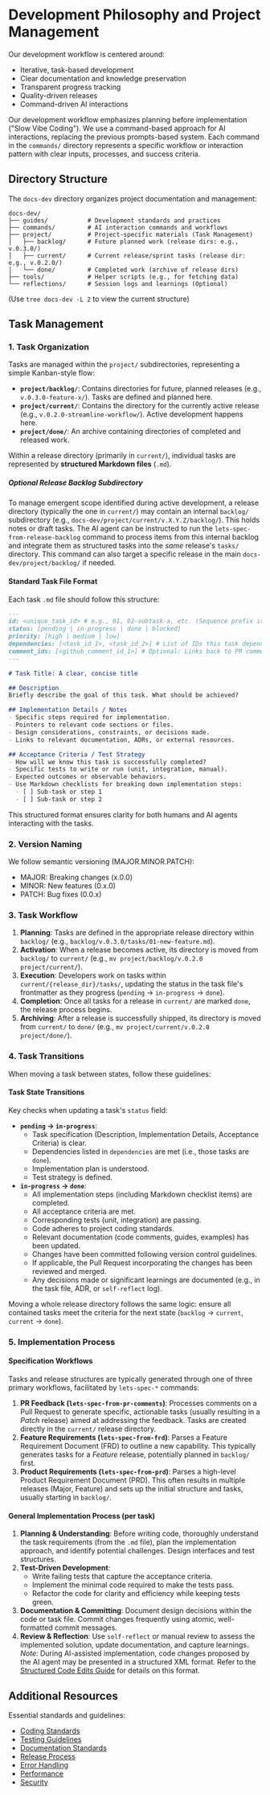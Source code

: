 # Development Philosophy and Project Management

Our development workflow is centered around:
- Iterative, task-based development
- Clear documentation and knowledge preservation
- Transparent progress tracking
- Quality-driven releases
- Command-driven AI interactions

Our development workflow emphasizes planning before implementation ("Slow Vibe Coding"). We use a command-based approach for AI interactions, replacing the previous prompts-based system. Each command in the `commands/` directory represents a specific workflow or interaction pattern with clear inputs, processes, and success criteria.

## Directory Structure

The `docs-dev` directory organizes project documentation and management:

```
docs-dev/
├── guides/           # Development standards and practices
├── commands/         # AI interaction commands and workflows
├── project/          # Project-specific materials (Task Management)
│   ├── backlog/      # Future planned work (release dirs: e.g., v.0.3.0/)
│   ├── current/      # Current release/sprint tasks (release dir: e.g., v.0.2.0/)
│   └── done/         # Completed work (archive of release dirs)
├── tools/            # Helper scripts (e.g., for fetching data)
└── reflections/      # Session logs and learnings (Optional)
```
(Use `tree docs-dev -L 2` to view the current structure)

## Task Management

### 1. Task Organization

Tasks are managed within the `project/` subdirectories, representing a simple Kanban-style flow:

- **`project/backlog/`**: Contains directories for future, planned releases (e.g., `v.0.3.0-feature-x/`). Tasks are defined and planned here.
- **`project/current/`**: Contains the directory for the currently active release (e.g., `v.0.2.0-streamline-workflow/`). Active development happens here.
- **`project/done/`**: An archive containing directories of completed and released work.

Within a release directory (primarily in `current/`), individual tasks are represented by **structured Markdown files** (`.md`).

##### Optional Release Backlog Subdirectory

To manage emergent scope identified during active development, a release directory (typically the one in `current/`) may contain an internal `backlog/` subdirectory (e.g., `docs-dev/project/current/v.X.Y.Z/backlog/`). This holds notes or draft tasks. The AI agent can be instructed to run the `lets-spec-from-release-backlog` command to process items from this internal backlog and integrate them as structured tasks into the *same* release's `tasks/` directory. This command can also target a specific release in the main `docs-dev/project/backlog/` if needed.

#### Standard Task File Format

Each task `.md` file should follow this structure:

```markdown
---
id: <unique_task_id> # e.g., 01, 02-subtask-a, etc. (Sequence prefix is common)
status: [pending | in-progress | done | blocked]
priority: [high | medium | low]
dependencies: [<task_id_1>, <task_id_2>] # List of IDs this task depends on
comment_ids: [<github_comment_id_1>] # Optional: Links back to PR comments
---

# Task Title: A clear, concise title

## Description
Briefly describe the goal of this task. What should be achieved?

## Implementation Details / Notes
- Specific steps required for implementation.
- Pointers to relevant code sections or files.
- Design considerations, constraints, or decisions made.
- Links to relevant documentation, ADRs, or external resources.

## Acceptance Criteria / Test Strategy
- How will we know this task is successfully completed?
- Specific tests to write or run (unit, integration, manual).
- Expected outcomes or observable behaviors.
- Use Markdown checklists for breaking down implementation steps:
  - [ ] Sub-task or step 1
  - [ ] Sub-task or step 2
```
This structured format ensures clarity for both humans and AI agents interacting with the tasks.

### 2. Version Naming

We follow semantic versioning (MAJOR.MINOR.PATCH):
- MAJOR: Breaking changes (x.0.0)
- MINOR: New features (0.x.0)
- PATCH: Bug fixes (0.0.x)

### 3. Task Workflow

1. **Planning**: Tasks are defined in the appropriate release directory within `backlog/` (e.g., `backlog/v.0.3.0/tasks/01-new-feature.md`).
2. **Activation**: When a release becomes active, its directory is moved from `backlog/` to `current/` (e.g., `mv project/backlog/v.0.2.0 project/current/`).
3. **Execution**: Developers work on tasks within `current/{release_dir}/tasks/`, updating the status in the task file's frontmatter as they progress (`pending` -> `in-progress` -> `done`).
4. **Completion**: Once all tasks for a release in `current/` are marked `done`, the release process begins.
5. **Archiving**: After a release is successfully shipped, its directory is moved from `current/` to `done/` (e.g., `mv project/current/v.0.2.0 project/done/`).

### 4. Task Transitions

When moving a task between states, follow these guidelines:

#### Task State Transitions

Key checks when updating a task's `status` field:

- **`pending` → `in-progress`**:
    - Task specification (Description, Implementation Details, Acceptance Criteria) is clear.
    - Dependencies listed in `dependencies` are met (i.e., those tasks are `done`).
    - Implementation plan is understood.
    - Test strategy is defined.
- **`in-progress` → `done`**:
    - All implementation steps (including Markdown checklist items) are completed.
    - All acceptance criteria are met.
    - Corresponding tests (unit, integration) are passing.
    - Code adheres to project coding standards.
    - Relevant documentation (code comments, guides, examples) has been updated.
    - Changes have been committed following version control guidelines.
    - If applicable, the Pull Request incorporating the changes has been reviewed and merged.
    - Any decisions made or significant learnings are documented (e.g., in the task file, ADR, or `self-reflect` log).

Moving a whole release directory follows the same logic: ensure all contained tasks meet the criteria for the next state (`backlog` -> `current`, `current` -> `done`).

### 5. Implementation Process

#### Specification Workflows

Tasks and release structures are typically generated through one of three primary workflows, facilitated by `lets-spec-*` commands:

1.  **PR Feedback (`lets-spec-from-pr-comments`)**: Processes comments on a Pull Request to generate specific, actionable tasks (usually resulting in a *Patch* release) aimed at addressing the feedback. Tasks are created directly in the `current/` release directory.
2.  **Feature Requirements (`lets-spec-from-frd`)**: Parses a Feature Requirement Document (FRD) to outline a new capability. This typically generates tasks for a *Feature* release, potentially planned in `backlog/` first.
3.  **Product Requirements (`lets-spec-from-prd`)**: Parses a high-level Product Requirement Document (PRD). This often results in multiple releases (Major, Feature) and sets up the initial structure and tasks, usually starting in `backlog/`.

#### General Implementation Process (per task)

1.  **Planning & Understanding**: Before writing code, thoroughly understand the task requirements (from the `.md` file), plan the implementation approach, and identify potential challenges. Design interfaces and test structures.
2.  **Test-Driven Development**:
    *   Write failing tests that capture the acceptance criteria.
    *   Implement the minimal code required to make the tests pass.
    *   Refactor the code for clarity and efficiency while keeping tests green.
3.  **Documentation & Committing**: Document design decisions within the code or task file. Commit changes frequently using atomic, well-formatted commit messages.
4.  **Review & Reflection**: Use `self-reflect` or manual review to assess the implemented solution, update documentation, and capture learnings.
*Note:* During AI-assisted implementation, code changes proposed by the AI agent may be presented in a structured XML format. Refer to the [Structured Code Edits Guide](structured-code-edits.md) for details on this format.

## Additional Resources

Essential standards and guidelines:
- [Coding Standards](coding-standards.md)
- [Testing Guidelines](testing.md)
- [Documentation Standards](documentation.md)
- [Release Process](ship-release.md)
- [Error Handling](error-handling.md)
- [Performance](performance.md)
- [Security](security.md)

